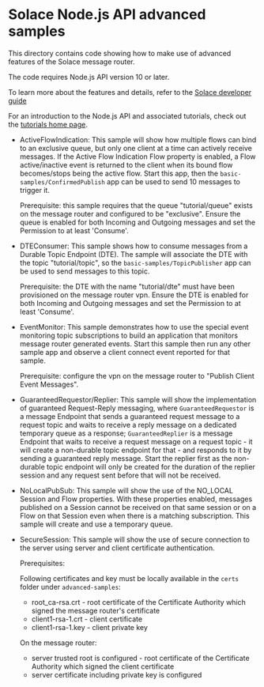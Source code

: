 # Solace Node.js API advanced samples

This directory contains code showing how to make use of advanced features of the Solace message router.

The code requires Node.js API version 10 or later.

To learn more about the features and details, refer to the [Solace developer guide]( https://docs.solace.com/Solace-Messaging-APIs/Developer-Guide/Developer-Guide-Home.htm)

For an introduction to the Node.js API and associated tutorials, check out the [tutorials home page](https://solacesamples.github.io/solace-samples-nodejs/).

* ActiveFlowIndication: This sample will show how multiple flows can bind to an exclusive queue, but only one client at a time can actively receive messages. If the Active Flow Indication Flow property is enabled, a Flow active/inactive event is returned to the client when its bound flow becomes/stops being the active flow. Start this app, then the `basic-samples/ConfirmedPublish` app can be used to send 10 messages to trigger it.

    Prerequisite: this sample requires that the queue "tutorial/queue" exists on the message router and configured to be "exclusive".  Ensure the queue is enabled for both Incoming and Outgoing messages and set the Permission to at least 'Consume'.

* DTEConsumer: This sample shows how to consume messages from a Durable Topic Endpoint (DTE). The sample will associate the DTE with the topic "tutorial/topic", so the `basic-samples/TopicPublisher` app can be used to send messages to this topic.

    Prerequisite: the DTE with the name "tutorial/dte" must have been provisioned on the message router vpn.  Ensure the DTE is enabled for both Incoming and Outgoing messages and set the Permission to at least 'Consume'.

* EventMonitor: This sample demonstrates how to use the special event monitoring topic subscriptions to build an application that monitors message router generated events. Start this sample then run any other sample app and observe a client connect event reported for that sample.

    Prerequisite: configure the vpn on the message router to "Publish Client Event Messages".

* GuaranteedRequestor/Replier: This sample will show the implementation of guaranteed Request-Reply messaging, where `GuaranteedRequestor` is a message Endpoint that sends a guaranteed request message to a request topic and waits to receive a reply message on a dedicated temporary queue as a response; `GuaranteedReplier` is a message Endpoint that waits to receive a request message on a request topic - it will create a non-durable topic endpoint for that - and responds to it by sending a guaranteed reply message. Start the replier first as the non-durable topic endpoint will only be created for the duration of the replier session and any request sent before that will not be received.

* NoLocalPubSub: This sample will show the use of the NO_LOCAL Session and Flow properties. With these properties enabled, messages published on a Session cannot be received on that same session or on a Flow on that Session even when there is a matching subscription. This sample will create and use a temporary queue.

* SecureSession: This sample will show the use of secure connection to the server using server and client certificate authentication.

    Prerequisites:
    
    Following certificates and key must be locally available in the `certs` folder under `advanced-samples`:
    
    * root_ca-rsa.crt - root certificate of the Certificate Authority which signed the message router's certificate
    * client1-rsa-1.crt - client certificate
    * client1-rsa-1.key - client private key
    
    On the message router:
    
    * server trusted root is configured - root certificate of the Certificate Authority which signed the client certificate
    * server certificate including private key is configured
